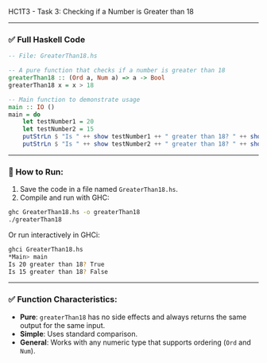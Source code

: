 HC1T3 - Task 3: Checking if a Number is Greater than 18

---

### ✅ Full Haskell Code

```haskell
-- File: GreaterThan18.hs

-- A pure function that checks if a number is greater than 18
greaterThan18 :: (Ord a, Num a) => a -> Bool
greaterThan18 x = x > 18

-- Main function to demonstrate usage
main :: IO ()
main = do
    let testNumber1 = 20
    let testNumber2 = 15
    putStrLn $ "Is " ++ show testNumber1 ++ " greater than 18? " ++ show (greaterThan18 testNumber1)
    putStrLn $ "Is " ++ show testNumber2 ++ " greater than 18? " ++ show (greaterThan18 testNumber2)
```

---

### 🔧 How to Run:

1. Save the code in a file named `GreaterThan18.hs`.
2. Compile and run with GHC:

```bash
ghc GreaterThan18.hs -o greaterThan18
./greaterThan18
```

Or run interactively in GHCi:

```bash
ghci GreaterThan18.hs
*Main> main
Is 20 greater than 18? True  
Is 15 greater than 18? False
```

---

### ✅ Function Characteristics:

* **Pure**: `greaterThan18` has no side effects and always returns the same output for the same input.
* **Simple**: Uses standard comparison.
* **General**: Works with any numeric type that supports ordering (`Ord` and `Num`).


